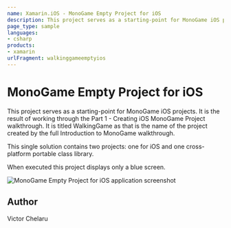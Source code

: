 ```yaml
---
name: Xamarin.iOS - MonoGame Empty Project for iOS
description: This project serves as a starting-point for MonoGame iOS projects. It is the result of working through the Part 1 - Creating iOS MonoGame Project...
page_type: sample
languages:
- csharp
products:
- xamarin
urlFragment: walkinggameemptyios
---
```

# MonoGame Empty Project for iOS

This project serves as a starting-point for MonoGame iOS projects.  It is the result of working through the Part 1 - Creating iOS MonoGame Project walkthrough.  It is titled WalkingGame as that is the name of the project created by the full Introduction to MonoGame walkthrough.

This single solution contains two projects:  one for iOS and one cross-platform portable class library.

When executed this project displays only a blue screen.

![MonoGame Empty Project for iOS application screenshot](Screenshots/Screenshot1.png "MonoGame Empty Project for iOS application screenshot")

## Author

Victor Chelaru